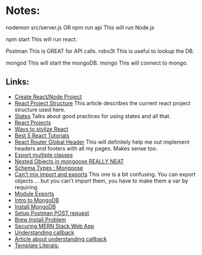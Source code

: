 # Notes:
nodemon src/server.js
OR
npm run api
This will run Node.js

npm start
This will run react.

Postman
This is GREAT for API calls.
robo3t
This is useful to lookup the DB.

mongod
This will start the mongoDB.
mongo
This will connect to mongo.

## Links:
* [Create React/Node Project](https://medium.freecodecamp.org/how-to-make-create-react-app-work-with-a-node-backend-api-7c5c48acb1b0)
* [React Project Structure](https://daveceddia.com/react-project-structure/)
   This article describes the current react project structure used here.
* [States](http://brewhouse.io/blog/2015/03/24/best-practices-for-component-state-in-reactjs.html)
   Talks about good practices for using states and all that.
* [React Projects](http://sean-smith.me/assets/portfolio/25-react-projects/index.html)
* [Ways to stylize React](https://codeburst.io/4-four-ways-to-style-react-components-ac6f323da822)
* [Best 5 React Tutorials](https://www.andrewhfarmer.com/getting-started-tutorials/)
* [React Router Global Header](https://stackoverflow.com/questions/36262360/react-router-global-header)
   This will definitely help me out implement headers and footers with all my pages. Makes sense too.
* [Export multiple classes](https://stackoverflow.com/questions/30762734/multiple-react-components-in-a-single-module)
* [Nested Objects in mongoose REALLY NEAT](https://stackoverflow.com/questions/39596625/nested-objects-in-mongoose-schemas)
* [Schema Types : Mongoose](http://mongoosejs.com/docs/schematypes.html)
* [Can't mix import and exports](https://github.com/webpack/webpack/issues/4039)
   This one is a bit confusing. You can export objects ... but you can't import them, you have to make them a var by requiring.
* [Module Exports](http://www.tutorialsteacher.com/nodejs/nodejs-module-exports)
* [Intro to MongoDB](https://scotch.io/tutorials/an-introduction-to-mongodb)
* [Install MongoDB](https://docs.mongodb.com/manual/tutorial/install-mongodb-on-ubuntu/)
* [Setup Postman POST request](https://stackoverflow.com/questions/34888310/express-bodyparser-json-postman-req-body-is-empty)
* [Brew Install Problem](https://www.reddit.com/r/npm/comments/7wcnja/npm_is_not_working_after_installing_yarn/)
* [Securing MERN Stack Web App](https://www.djamware.com/post/5a90c37980aca7059c14297a/securing-mern-stack-web-application-using-passport)
* [Understanding callback](https://stackoverflow.com/questions/5010288/how-to-make-a-function-wait-until-a-callback-has-been-called-using-node-js?utm_medium=organic&utm_source=google_rich_qa&utm_campaign=google_rich_qa)
* [Article about understanding callback](http://recurial.com/programming/understanding-callback-functions-in-javascript/)
* [Template Literals: ](https://stackoverflow.com/questions/30969382/mongodb-object-key-with-es6-template-string)
